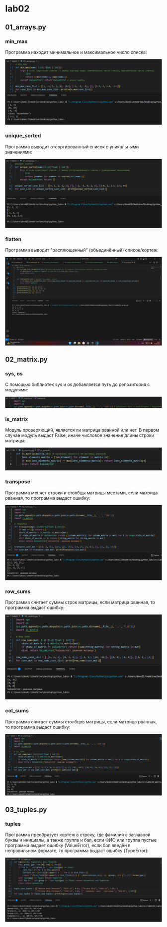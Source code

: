 # lab02

## 01_arrays.py

### min_max

Программа находит минимальное и максимальное число списка:

![01_arrays_min_max.py](/images/lab02/01_arrays/01_arrays_min_max.png)

### unique_sorted

Программа выводит отсортированный список с уникальными значениями:

![01_arrays_unique_sorted.py](/images/lab02/01_arrays/01_arrays_unique_sorted.png)

### flatten

Программа выводит "расплющенный" (объединённый) список/кортеж:

![01_arrays_flatten.py](/images/lab02/01_arrays/01_arrays_flatten.png)

## 02_matrix.py

### sys, os

С помощью библиотек sys и os добавляется путь до репозитория с модулями:

![way.py](/images/lab02/02_matrix/way.png)

### is_matrix

Модуль проверяющий, является ли матрица рванной или нет. В первом случае модуль выдаст False, иначе числовое значение длины строки матрицы:

![lib_is_matrix.py](/images/lab02/02_matrix/lib_is_matrix.png)

### transpose

Программа меняет строки и столбцы матрицы местами, если матрица рванная, то программа выдаст ошибку:

![02_matrix_transpose.py](/images/lab02/02_matrix/02_matrix_transpose.png)

### row_sums

Программа считает суммы строк матрицы, если матрица рванная, то программа выдаст ошибку:

![02_matrix_row_sums.py](/images/lab02/02_matrix/02_matrix_row_sums.png)

### col_sums

Программа считает суммы столбцов матрицы, если матрица рванная, то программа выдаст ошибку:

![02_matrix_col_sums.py](/images/lab02/02_matrix/02_matrix_col_sums.png)

## 03_tuples.py

### tuples

Программа преобразует кортеж в строку, где фамилия с заглавной буквы и инициалы, а также группа и бал, если ФИО или группа пустые программа выдаёт ошибку (ValueError), если бал введён в неправильном формате, то программа выдаст ошибку (TypeError):

![03_tuples.py](/images/lab02/03_tuples.png)